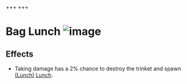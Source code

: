 +++
+++

 # Bag Lunch ![image](/image/Bag_Lunch.png) 

Effects
---------


* Taking damage has a 2% chance to destroy the trinket and spawn [(Lunch)](/wiki/Lunch "Lunch") [Lunch](/wiki/Lunch "Lunch").


